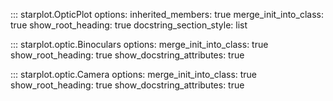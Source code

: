 
::: starplot.OpticPlot
    options:
        inherited_members: true
        merge_init_into_class: true
        show_root_heading: true
        docstring_section_style: list


::: starplot.optic.Binoculars
    options:
        merge_init_into_class: true
        show_root_heading: true
        show_docstring_attributes: true

::: starplot.optic.Camera
    options:
        merge_init_into_class: true
        show_root_heading: true
        show_docstring_attributes: true
